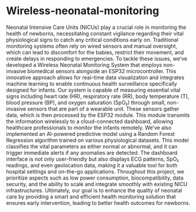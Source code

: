 # Wireless-neonatal-monitoring
Neonatal Intensive Care Units (NICUs) play a crucial role in monitoring the health of newborns, necessitating constant vigilance regarding their vital physiological signs to catch any critical conditions early on. Traditional monitoring systems often rely on wired sensors and manual oversight, which can lead to discomfort for the babies, restrict their movement, and create delays in responding to emergencies. To tackle these issues, we’ve developed a Wireless Neonatal Monitoring System that employs non-invasive biomedical sensors alongside an ESP32 microcontroller. This innovative approach allows for real-time data visualization and integrates machine learning to enable continuous health surveillance specifically designed for infants. Our system is capable of measuring essential vital signs including heart rate (HR), respiratory rate (RR), body temperature (T), blood pressure (BP), and oxygen saturation (SpO₂) through small, non-invasive sensors that are part of a wearable unit. These sensors gather data, which is then processed by the ESP32 module. This module transmits the information wirelessly to a cloud-connected dashboard, allowing healthcare professionals to monitor the infants remotely. We’ve also implemented an AI-powered predictive model using a Random Forest Regression algorithm trained on various physiological datasets. This model classifies the vital parameters as either normal or abnormal, and it can trigger immediate alerts if any anomalies are detected. The dashboard interface is not only user-friendly but also displays ECG patterns, SpO₂ readings, and even geolocation data, making it a valuable tool for both hospital settings and on-the-go applications. Throughout this project, we prioritize aspects such as low power consumption, biocompatibility, data security, and the ability to scale and integrate smoothly with existing NICU infrastructures. Ultimately, our goal is to enhance the quality of neonatal care by providing a smart and efficient health monitoring solution that ensures early intervention, leading to better health outcomes for newborns.
 
